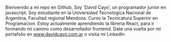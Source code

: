 Bienvenido a mi repo en Github, Soy 'David Cayo', un programador junior
en javascript.
Soy estudiante en la Universidad Tecnologica Nacional de Argentina, Facultad regional Mendoza.
Curso la Tecnicatura Superior en Programacion.
Estoy actualmente aprendiendo la libreria React, para ir formando mi camino como desarrollador
frontend.
Date una vuelta por mi portafolio en www.davidcayo.com.ar
o visita mi LinkedIn
